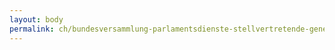 ```yaml
---
layout: body
permalink: ch/bundesversammlung-parlamentsdienste-stellvertretende-generalsekretaerin-internationale-beziehungen-und-sprachen/
---
```


